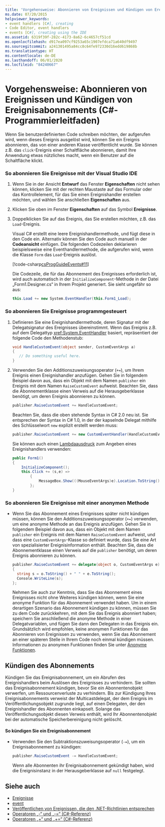 ```yaml
---
title: 'Vorgehensweise: Abonnieren von Ereignissen und Kündigen von Ereignisabonnements (C#-Programmierleitfaden)'
ms.date: 07/20/2015
helpviewer_keywords:
- event handlers [C#], creating
- Code Editor, event handlers
- events [C#], creating using the IDE
ms.assetid: 6319f39f-282c-4173-8a62-6c4657cf51cd
ms.openlocfilehash: d917ea097cf9253a65c1907efdca71a640df9497
ms.sourcegitcommit: a241301495a84cc8c64fe972330d16edd619868b
ms.translationtype: HT
ms.contentlocale: de-DE
ms.lasthandoff: 06/01/2020
ms.locfileid: "84240667"
---
```

# <a name="how-to-subscribe-to-and-unsubscribe-from-events-c-programming-guide"></a>Vorgehensweise: Abonnieren von Ereignissen und Kündigen von Ereignisabonnements (C#-Programmierleitfaden)
Wenn Sie benutzerdefinierten Code schreiben möchten, der aufgerufen wird, wenn dieses Ereignis ausgelöst wird, können Sie ein Ereignis abonnieren, das von einer anderen Klasse veröffentlicht wurde. Sie können z.B. das `click`-Ereignis einer Schaltfläche abonnieren, damit Ihre Anwendung etwas nützliches macht, wenn ein Benutzer auf die Schaltfläche klickt.  
  
### <a name="to-subscribe-to-events-by-using-the-visual-studio-ide"></a>So abonnieren Sie Ereignisse mit der Visual Studio IDE  
  
1. Wenn Sie in der Ansicht **Entwurf** das Fenster **Eigenschaften** nicht sehen können, klicken Sie mit der rechten Maustaste auf das Formular oder das Kontrollelement, für das Sie einen Ereignishandler erstellen möchten, und wählen Sie anschließen **Eigenschaften** aus.  
  
2. Klicken Sie oben im Fenster **Eigenschaften** auf das Symbol **Ereignisse**.  
  
3. Doppelklicken Sie auf das Ereignis, das Sie erstellen möchten, z.B. das `Load`-Ereignis.  
  
     Visual C# erstellt eine leere Ereignishandlermethode, und fügt diese in den Code ein. Alternativ können Sie den Code auch manuell in der **Codeansicht** einfügen. Die folgenden Codezeilen deklarieren beispielsweise eine Eventhandlermethode, die aufgerufen wird, wenn die Klasse `Form` das `Load`-Ereignis auslöst.  
  
     [!code-csharp[csProgGuideEvents#11](~/samples/snippets/csharp/VS_Snippets_VBCSharp/csProgGuideEvents/CS/Events.cs#11)]  
  
     Die Codezeile, die für das Abonnement des Ereignisses erforderlich ist, wird auch automatisch in der `InitializeComponent`-Methode in der Datei „Form1.Designer.cs“ in Ihrem Projekt generiert. Sie sieht ungefähr so aus:  
  
    ```csharp
    this.Load += new System.EventHandler(this.Form1_Load);  
    ```  
  
### <a name="to-subscribe-to-events-programmatically"></a>So abonnieren Sie Ereignisse programmgesteuert  
  
1. Definieren Sie eine Ereignishandlermethode, deren Signatur mit der Delegatsignatur des Ereignisses übereinstimmt. Wenn das Ereignis z.B. auf dem Delegattyp <xref:System.EventHandler> basiert, repräsentiert der folgende Code den Methodenstub:  
  
    ```csharp
    void HandleCustomEvent(object sender, CustomEventArgs a)  
    {  
       // Do something useful here.  
    }  
    ```  
  
2. Verwenden Sie den Additionszuweisungsoperator (`+=`), um Ihrem Ereignis einen Ereignishandler anzufügen. Gehen Sie in folgendem Beispiel davon aus, dass ein Objekt mit dem Namen `publisher` ein Ereignis mit dem Namen `RaiseCustomEvent` aufweist. Beachten Sie, dass die Abonnementklasse einen Verweis auf die Herausgeberklasse benötigt, um deren Ereignis abonnieren zu können.  
  
    ```csharp
    publisher.RaiseCustomEvent += HandleCustomEvent;  
    ```  
  
     Beachten Sie, dass die oben stehende Syntax in C# 2.0 neu ist. Sie entsprechen der Syntax in C# 1.0, in der der kapselnde Delegat mithilfe des Schlüsselwort `new` explizit erstellt werden muss:  
  
    ```csharp
    publisher.RaiseCustomEvent += new CustomEventHandler(HandleCustomEvent);  
    ```  
  
     Sie können auch einen [Lambdaausdruck](../statements-expressions-operators/lambda-expressions.md) zum Angeben eines Ereignishandlers verwenden:
  
    ```csharp
    public Form1()  
    {  
        InitializeComponent();  
        this.Click += (s,e) =>
            {
                MessageBox.Show(((MouseEventArgs)e).Location.ToString());
            };
    }  
    ```  
  
### <a name="to-subscribe-to-events-by-using-an-anonymous-method"></a>So abonnieren Sie Ereignisse mit einer anonymen Methode  
  
- Wenn Sie das Abonnement eines Ereignisses später nicht kündigen müssen, können Sie den Additionszuweisungsoperator (`+=`) verwenden, um eine anonyme Methode an das Ereignis anzufügen. Gehen Sie in folgendem Beispiel davon aus, dass ein Objekt mit dem Namen `publisher` ein Ereignis mit dem Namen `RaiseCustomEvent` aufweist, und dass eine `CustomEventArgs`-Klasse so definiert wurde, dass Sie eine Art von spezialisierter Ereignisinformation enthält. Beachten Sie, dass die Abonnementklasse einen Verweis auf die `publisher` benötigt, um deren Ereignis abonnieren zu können.  
  
    ```csharp
    publisher.RaiseCustomEvent += delegate(object o, CustomEventArgs e)  
    {  
      string s = o.ToString() + " " + e.ToString();  
      Console.WriteLine(s);  
    };  
    ```  
  
     Nehmen Sie auch zur Kenntnis, dass Sie das Abonnement eines Ereignisses nicht ohne Weiteres kündigen können, wenn Sie eine anonyme Funktion für das Abonnement verwendet haben. Um in einem derartigen Szenario das Abonnement kündigen zu können, müssen Sie zu dem Code zurückkehren, mit dem Sie das Ereignis abonniert haben; speichern Sie anschließend die anonyme Methode in einer Delegatvariablen, und fügen Sie dann den Delegaten in das Ereignis ein. Grundsätzlich wird empfohlen, keine anonymen Funktionen für das Abonnieren von Ereignissen zu verwenden, wenn Sie das Abonnement an einer späteren Stelle in Ihrem Code noch einmal kündigen müssen. Informationen zu anonymen Funktionen finden Sie unter [Anonyme Funktionen](../statements-expressions-operators/anonymous-functions.md).  
  
## <a name="unsubscribing"></a>Kündigen des Abonnements  
 Kündigen Sie das Ereignisabonnement, um ein Abrufen des Ereignishandlers beim Auslösen des Ereignisses zu verhindern. Sie sollten das Ereignisabonnement kündigen, bevor Sie ein Abonnentenobjekt verwerfen, um Ressourcenverluste zu verhindern. Bis zur Kündigung Ihres Ereignisabonnements verweist der Multicastdelegat, der dem Ereignis im Veröffentlichungsobjekt zugrunde liegt, auf einen Delegaten, der den Ereignishandler des Abonnenten einkapselt. Solange das Veröffentlichungsobjekt diesen Verweis enthält, wird Ihr Abonnentenobjekt bei der automatische Speicherbereinigung nicht gelöscht.  
  
#### <a name="to-unsubscribe-from-an-event"></a>So kündigen Sie ein Ereignisabonnement  
  
- Verwenden Sie den Subtraktionszuweisungsoperator (`-=`), um ein Ereignisabonnement zu kündigen:  
  
    ```csharp
    publisher.RaiseCustomEvent -= HandleCustomEvent;  
    ```  
  
     Wenn alle Abonnenten ihr Ereignisabonnement gekündigt haben, wird die Ereignisinstanz in der Herausgeberklasse auf `null` festgelegt.  
  
## <a name="see-also"></a>Siehe auch

- [Ereignisse](./index.md)
- [event](../../language-reference/keywords/event.md)
- [Veröffentlichen von Ereignissen, die den .NET-Richtlinien entsprechen](./how-to-publish-events-that-conform-to-net-framework-guidelines.md)
- [Operatoren „-“ und „-=“ (C#-Referenz)](../../language-reference/operators/subtraction-operator.md)
- [Operatoren „+“ und „+=“ (C#-Referenz)](../../language-reference/operators/addition-operator.md)
